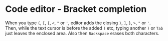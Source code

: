 # Code editor - Bracket completion

When you type `(`, `[`, `{`, `<`, `"` or `'`, editor adds the closing `)`, `]`, `}`, `>`, `"` or `'`. Then, while the text cursor is before the added `)` etc, typing another `)` or `Tab` just leaves the enclosed area. Also then `Backspace` erases both characters.